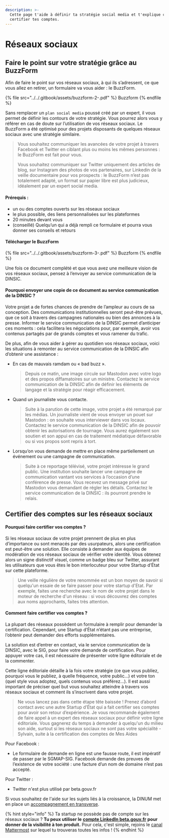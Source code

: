 ```yaml
---
description: >-
  Cette page t'aide à définir ta stratégie social media et t'explique comment
  certifier tes comptes.
---
```


# Réseaux sociaux



## Faire le point sur votre stratégie grâce au BuzzForm

Afin de faire le point sur vos réseaux sociaux, à qui ils s’adressent, ce que vous allez en retirer, un formulaire va vous aider : le BuzzForm.

{% file src="../../.gitbook/assets/buzzform-2-.pdf" %}
Buzzform
{% endfile %}

Sans remplacer un `plan social media` poussé créé par un expert, il vous permet de définir les contours de votre stratégie. Vous pourrez alors vous y référer en cas de doute sur l’utilisation de vos réseaux sociaux. Le BuzzForm a été optimisé pour des projets disposants de quelques réseaux sociaux avec une stratégie similaire.

> Vous souhaitez communiquer les avancées de votre projet à travers Facebook et Twitter en ciblant plus ou moins les mêmes personnes : le BuzzForm est fait pour vous.
>
> Vous souhaitez communiquer sur Twitter uniquement des articles de blog, sur Instagram des photos de vos partenaires, sur Linkedin de la veille documentaire pour vos prospects : le BuzzForm n’est pas totalement adapté, un format sur papier libre est plus judicieux, idéalement par un expert social media.

#### Prérequis :

* un ou des comptes ouverts sur les réseaux sociaux
* le plus possible, des liens personnalisées sur les plateformes
* 20 minutes devant vous
* (conseillé) Quelqu’un qui a déjà rempli ce formulaire et pourra vous donner ses conseils et retours

#### Télécharger le BuzzForm

{% file src="../../.gitbook/assets/buzzform-3-.pdf" %}
Buzzform
{% endfile %}

Une fois ce document complété et que vous avez une meilleure vision de vos réseaux sociaux, pensez à l’envoyer au service communication de la DINSIC.

#### Pourquoi envoyer une copie de ce document au service communication de la DINSIC ?

Votre projet a de fortes chances de prendre de l’ampleur au cours de sa conception. Des communications institutionnelles seront peut-être prévues, que ce soit à travers des campagnes nationales ou bien des annonces à la presse. Informer le service communication de la DINSIC permet d’anticiper ces moments : cela facilitera les négociations pour, par exemple, avoir vos contenus partagés par de grands comptes et vous ramener du trafic.

De plus, afin de vous aider à gérer au quotidien vos réseaux sociaux, voici les situations à remonter au service communication de la DINSIC afin d’obtenir une assistance :

*   En cas de mauvais ramdam ou « bad buzz ».

    > Depuis ce matin, une image circule sur Mastodon avec votre logo et des propos diffamatoires sur un ministre. Contactez le service communication de la DINSIC afin de définir les éléments de langage et la stratégie pour réagir efficacement.
*   Quand un journaliste vous contacte.

    > Suite à la parution de cette image, votre projet a été remarqué par les médias. Un journaliste vient de vous envoyer un pouet sur Mastodon : on souhaite vous interviewer dans vos locaux. Contactez le service communication de la DINSIC afin de pouvoir obtenir les autorisations de tournage. Vous aurez également son soutien et son appui en cas de traitement médiatique défavorable ou si vos propos sont repris à tort.
*   Lorsqu’on vous demande de mettre en place même partiellement un événement ou une campagne de communication.

    > Suite à ce reportage télévisé, votre projet intéresse le grand public. Une institution souhaite lancer une campagne de communication vantant vos services à l’occasion d’une conférence de presse. Vous recevez un message privé sur Mastodon vous demandant de régler les détails. Contactez le service communication de la DINSIC : ils pourront prendre le relais.

## Certifier des comptes sur les réseaux sociaux

#### Pourquoi faire certifier vos comptes ?

Si les réseaux sociaux de votre projet prennent de plus en plus d’importance ou sont menacés par des usurpateurs, alors une certification est peut-être une solution. Elle consiste à demander aux équipes de modération de vos réseaux sociaux de vérifier votre identité. Vous obtenez alors un signe distinctif visuel, comme un badge bleu sur Twitter, assurant les utilisateurs que vous êtes le bon interlocuteur pour votre Startup d’État sur cette plateforme.

> Une veille régulière de votre renommée est un bon moyen de savoir si quelqu'un essaie de se faire passer pour votre startup d'Etat. Par exemple, faites une recherche avec le nom de votre projet dans le moteur de recherche d'un réseau : si vous découvrez des comptes aux noms approchants, faites très attention.

#### Comment faire certifier vos comptes ?

La plupart des réseaux possèdent un formulaire à remplir pour demander la certification. Cependant, une Startup d’État n’étant pas une entreprise, l’obtenir peut demander des efforts supplémentaires.

La solution est d’entrer en contact, via le service communication de la DINSIC, avec le SIG, pour faire votre demande de certification. Pour appuyer votre cas, il est nécessaire de présenter votre ligne éditoriale et de la commenter.

Cette ligne éditoriale détaille à la fois votre stratégie (ce que vous publiez, pourquoi vous le publiez, à quelle fréquence, votre public…) et votre ton (quel style vous adoptez, quels contenus vous préférez…). Il est aussi important de préciser quel but vous souhaitez atteindre à travers vos réseaux sociaux et comment ils s’inscrivent dans votre projet.

> Ne vous lancez pas dans cette étape tête baissée ! Prenez d’abord contact avec une autre Startup d’État qui a fait certifier ses comptes pour avoir son retour d’expérience. Je vous recommande également de faire appel à un expert des réseaux sociaux pour définir votre ligne éditoriale. Vous gagnerez du temps à demander à quelqu'un du milieu son aide, surtout si les réseaux sociaux ne sont pas votre spécialité - Sylvain, suite à la certification des comptes de Mes Aides

Pour Facebook :

* Le formulaire de demande en ligne est une fausse route, il est impératif de passer par le SGMAP-SIG. Facebook demande des preuves de l’existence de votre société : une facture d’un nom de domaine n’est pas accepté.

Pour Twitter :

* Twitter n'est plus utilisé par beta.gouv.fr

Si vous souhaitez de l'aide sur les sujets liés à la croissance, la DINUM met en place un [accompagnement en transverse](../../solliciter-et-contribuer-a-la-communaute/je-sollicite-de-laide-transverse/).



{% hint style="info" %}
Ta startup ne possède pas de compte sur les réseaux sociaux ? **Tu peux utiliser le** [**compte LinkedIn beta.gouv.fr**](https://www.linkedin.com/company/betagouv/) **pour donner de la visibilité à ton produit.** Pour cela, c'est simple, rejoins le [canal Mattermost](https://mattermost.incubateur.net/betagouv/channels/tmp-atteindre-20000-followers-linkedin) sur lequel tu trouveras toutes les infos !
{% endhint %}
